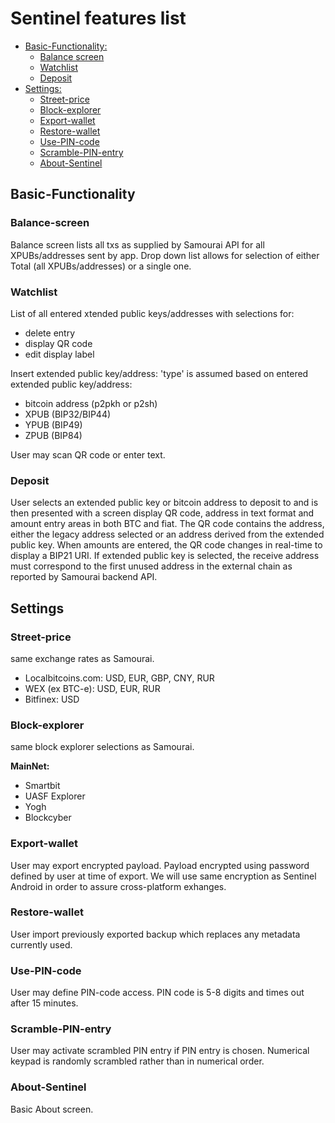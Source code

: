 
# Sentinel features list

- [Basic-Functionality:](#Basic-Functionality) 
   - [Balance screen](#Balance-screen) 
   - [Watchlist](#Watchlist)
   - [Deposit](#Deposit)
- [Settings:](#settings) 
   - [Street-price](#Street-price) 
   - [Block-explorer](#Block-explorer) 
   - [Export-wallet](#Export-wallet) 
   - [Restore-wallet](#Restore-wallet) 
   - [Use-PIN-code](#Use-PIN-code) 
   - [Scramble-PIN-entry](#Scramble-PIN-entry) 
   - [About-Sentinel](#About-Sentinel) 

## Basic-Functionality

### Balance-screen
Balance screen lists all txs as supplied by Samourai API for all XPUBs/addresses sent by app. Drop down list allows for selection of either Total (all XPUBs/addresses) or a single one.

### Watchlist
List of all entered xtended public keys/addresses with selections for:

* delete entry
* display QR code
* edit display label

Insert extended public key/address: 'type' is assumed based on entered extended public key/address:

* bitcoin address (p2pkh or p2sh)
* XPUB (BIP32/BIP44)
* YPUB (BIP49)
* ZPUB (BIP84)

User may scan QR code or enter text.

### Deposit
User selects an extended public key or bitcoin address to deposit to and is then presented with a screen display QR code, address in text format and amount entry areas in both BTC and fiat.
The QR code contains the address, either the legacy address selected or an address derived from the extended public key. When amounts are entered, the QR code changes in real-time to display a BIP21 URI.
If extended public key is selected, the receive address must correspond to the first unused address in the external chain as reported by Samourai backend API. 

## Settings

### Street-price
same exchange rates as Samourai.

* Localbitcoins.com: USD, EUR, GBP, CNY, RUR
* WEX (ex BTC-e): USD, EUR, RUR
* Bitfinex: USD

### Block-explorer
same block explorer selections as Samourai.

**MainNet:**
* Smartbit
* UASF Explorer
* Yogh
* Blockcyber

### Export-wallet
User may export encrypted payload. Payload encrypted using password defined by user at time of export.
We will use same encryption as Sentinel Android in order to assure cross-platform exhanges.

### Restore-wallet
User import previously exported backup which replaces any metadata currently used.

### Use-PIN-code
User may define PIN-code access. PIN code is 5-8 digits and times out after 15 minutes.

### Scramble-PIN-entry
User may activate scrambled PIN entry if PIN entry is chosen. Numerical keypad is randomly scrambled rather than in numerical order.

### About-Sentinel
Basic About screen.
